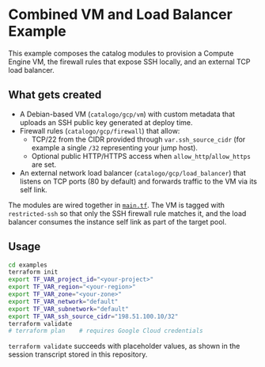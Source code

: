 # Combined VM and Load Balancer Example

This example composes the catalog modules to provision a Compute Engine VM, the
firewall rules that expose SSH locally, and an external TCP load balancer.

## What gets created

* A Debian-based VM (`catalogo/gcp/vm`) with custom metadata that uploads an SSH
  public key generated at deploy time.
* Firewall rules (`catalogo/gcp/firewall`) that allow:
  * TCP/22 from the CIDR provided through `var.ssh_source_cidr` (for example a
    single `/32` representing your jump host).
  * Optional public HTTP/HTTPS access when `allow_http`/`allow_https` are set.
* An external network load balancer (`catalogo/gcp/load_balancer`) that listens
  on TCP ports (80 by default) and forwards traffic to the VM via its self link.

The modules are wired together in [`main.tf`](https://github.com/simonevernile/repo/blob/main/examples/main.tf). The VM is tagged with
`restricted-ssh` so that only the SSH firewall rule matches it, and the
load balancer consumes the instance self link as part of the target pool.

## Usage

```bash
cd examples
terraform init
export TF_VAR_project_id="<your-project>"
export TF_VAR_region="<your-region>"
export TF_VAR_zone="<your-zone>"
export TF_VAR_network="default"
export TF_VAR_subnetwork="default"
export TF_VAR_ssh_source_cidr="198.51.100.10/32"
terraform validate
# terraform plan    # requires Google Cloud credentials
```

`terraform validate` succeeds with placeholder values, as shown in the session
transcript stored in this repository.
